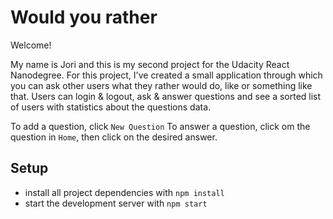 # Would you rather

Welcome! 

My name is Jori and this is my second project for the Udacity React Nanodegree. 
For this project, I've created a small application through which you can ask other users what they rather would do, like or something like that. Users can login & logout, ask & answer questions and see a sorted list of users with statistics about the questions data.

To add a question, click `New Question`
To answer a question, click om the question in `Home`, then click on the desired answer.

## Setup

* install all project dependencies with `npm install`
* start the development server with `npm start`
